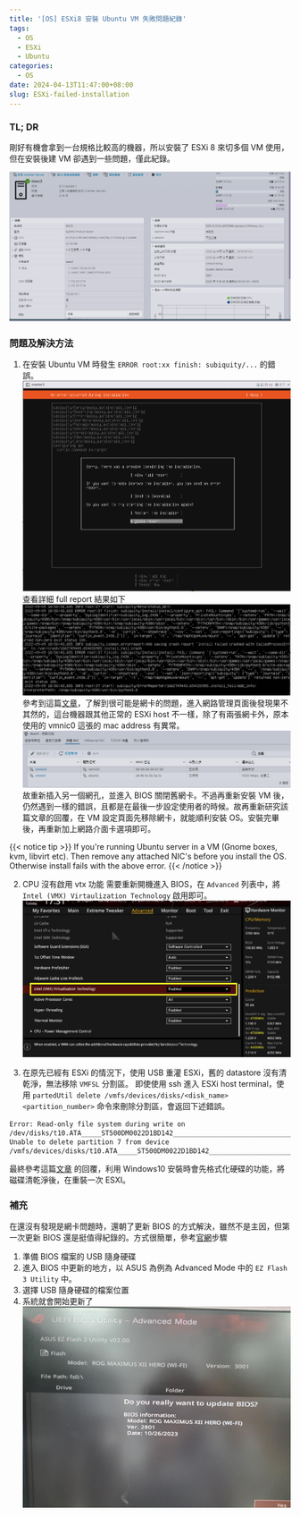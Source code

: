 ```yaml
---
title: '[OS] ESXi8 安裝 Ubuntu VM 失敗問題紀錄'
tags:
  - OS
  - ESXi
  - Ubuntu
categories:
  - OS
date: 2024-04-13T11:47:00+08:00
slug: ESXi-failed-installation
---
```


### TL; DR
剛好有機會拿到一台規格比較高的機器，所以安裝了 ESXi 8 來切多個 VM 使用，但在安裝後建 VM 卻遇到一些問題，僅此紀錄。
<!--more-->

![](./esxi.png)

### 問題及解決方法
1. 在安裝 Ubuntu VM 時發生 `ERROR root:xx finish: subiquity/...` 的錯誤。
	![](./installation_failed.png)
	查看詳細 full report 結果如下
	![](./error_log.png)
	參考到這篇[文章](https://askubuntu.com/questions/1296787/curtin-error-on-autoinstall-ubuntu-20-04-1)，了解到很可能是網卡的問題，進入網路管理頁面後發現果不其然的，這台機器跟其他正常的 ESXi host 不一樣，除了有兩張網卡外，原本使用的 vmnic0 這張的 mac address 有異常。
	![](./update_nic.png)
	故重新插入另一個網孔，並進入 BIOS 關閉舊網卡。不過再重新安裝 VM 後，仍然遇到一樣的錯誤，且都是在最後一步設定使用者的時候。故再重新研究該篇文章的回覆，在 VM 設定頁面先移除網卡，就能順利安裝 OS。安裝完畢後，再重新加上網路介面卡選項即可。

{{< notice tip >}}
If you're running Ubuntu server in a VM (Gnome boxes, kvm, libvirt etc). Then remove any attached NIC's before you install the OS. Otherwise install fails with the above error.
{{< /notice >}}


2. CPU 沒有啟用 vtx 功能
需要重新開機進入 BIOS，在 `Advanced` 列表中，將 `Intel (VMX) Virtaulization Technology` 啟用即可。
![](./bios-vtx.png)

3. 在原先已經有 ESXi 的情況下，使用 USB 重灌 ESXi，舊的 datastore 沒有清乾淨，無法移除 `VMFSL` 分割區。
即使使用 ssh 進入 ESXi host terminal，使用 `partedUtil delete /vmfs/devices/disks/<disk_name> <partition_number>` 命令來刪除分割區，會返回下述錯誤。
```
Error: Read-only file system during write on /dev/disks/t10.ATA_____ST500DM0022D1BD142___________________________________Z3TPTCPA
Unable to delete partition 7 from device /vmfs/devices/disks/t10.ATA_____ST500DM0022D1BD142___________________________________Z3TPTCPA
```
最終參考這篇[文章](https://communities.vmware.com/t5/ESXi-Discussions/Error-Read-only-file-system-during-write-on-dev-disks-naa-tried/td-p/1287045) 的回覆，利用 Windows10 安裝時會先格式化硬碟的功能，將磁碟清乾淨後，在重裝一次 ESXI。

### 補充
在還沒有發現是網卡問題時，還朝了更新 BIOS 的方式解決，雖然不是主因，但第一次更新 BIOS 還是挺值得紀錄的。方式很簡單，參考[官網](https://www.asus.com/tw/support/faq/1012815/)步驟
1. 準備 BIOS 檔案的 USB 隨身硬碟
2. 進入 BIOS 中更新的地方，以 ASUS 為例為 Advanced Mode 中的 `EZ Flash 3 Utility` 中。
3. 選擇 USB 隨身硬碟的檔案位置
4. 系統就會開始更新了
![](./update_bios.jpg)